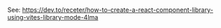 ###
See: https://dev.to/receter/how-to-create-a-react-component-library-using-vites-library-mode-4lma
